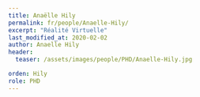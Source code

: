 ```yaml
---
title: Anaëlle Hily
permalink: fr/people/Anaelle-Hily/
excerpt: "Réalité Virtuelle"
last_modified_at: 2020-02-02
author: Anaelle Hily
header:
  teaser: /assets/images/people/PHD/Anaelle-Hily.jpg

orden: Hily
role: PHD
---
```


